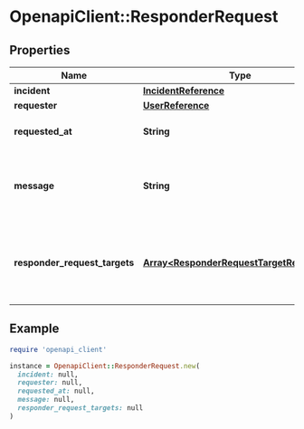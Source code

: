 # OpenapiClient::ResponderRequest

## Properties

| Name | Type | Description | Notes |
| ---- | ---- | ----------- | ----- |
| **incident** | [**IncidentReference**](IncidentReference.md) |  | [optional] |
| **requester** | [**UserReference**](UserReference.md) |  | [optional] |
| **requested_at** | **String** | The time the request was made | [optional] |
| **message** | **String** | The message sent with the responder request | [optional] |
| **responder_request_targets** | [**Array&lt;ResponderRequestTargetReference&gt;**](ResponderRequestTargetReference.md) | The array of targets the responder request is being sent to | [optional] |

## Example

```ruby
require 'openapi_client'

instance = OpenapiClient::ResponderRequest.new(
  incident: null,
  requester: null,
  requested_at: null,
  message: null,
  responder_request_targets: null
)
```

